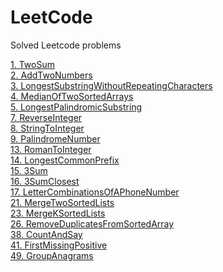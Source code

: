 # LeetCode
Solved Leetcode problems


[1. TwoSum](/TwoSum/)<br>
[2. AddTwoNumbers](/AddTwoNumbers/)<br>
[3. LongestSubstringWithoutRepeatingCharacters](/LongestSubstringWithoutRepeatingCharacters/)<br>
[4. MedianOfTwoSortedArrays](/MedianOfTwoSortedArrays/)<br>
[5. LongestPalindromicSubstring](/LongestPalindromicSubstring/)<br>
[7. ReverseInteger](/ReverseInteger/)<br>
[8. StringToInteger](/StringToInteger/)<br>
[9. PalindromeNumber](/PalindromeNumber/)<br>
[13. RomanToInteger](/RomanToInteger/)<br>
[14. LongestCommonPrefix](/LongestCommonPrefix/)<br>
[15. 3Sum](/3Sum/)<br>
[16. 3SumClosest](/3SumClosest/)<br>
[17. LetterCombinationsOfAPhoneNumber](/LetterCombinationsOfAPhoneNumber/)<br>
[21. MergeTwoSortedLists](/MergeTwoSortedLists/)<br>
[23. MergeKSortedLists](/MergeKSortedLists/)<br>
[26. RemoveDuplicatesFromSortedArray](/RemoveDuplicatesFromSortedArray/)<br>
[38. CountAndSay](/CountAndSay/)<br>
[41. FirstMissingPositive](/FirstMissingPositive/)<br>
[49. GroupAnagrams](/GroupAnagrams/)<br>





